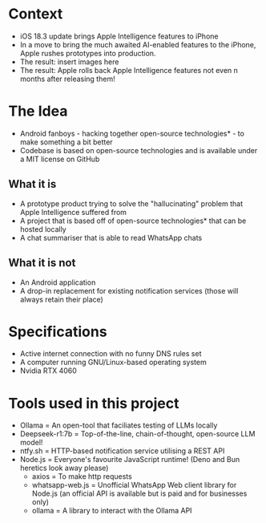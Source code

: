# Context
- iOS 18.3 update brings Apple Intelligence features to iPhone
- In a move to bring the much awaited AI-enabled features to the iPhone, Apple rushes prototypes into production.
- The result:
insert images here
- The result: Apple rolls back Apple Intelligence features not even n months after releasing them!

# The Idea
- Android fanboys - hacking together open-source technologies* - to make something a bit better
- Codebase is based on open-source technologies and is available under a MIT license on GitHub
## What it is
- A prototype product trying to solve the "hallucinating" problem that Apple Intelligence suffered from
- A project that is based off of open-source technologies* that can be hosted locally
- A chat summariser that is able to read WhatsApp chats
## What it is not
- An Android application
- A drop-in replacement for existing notification services (those will always retain their place)

# Specifications
- Active internet connection with no funny DNS rules set
- A computer running GNU/Linux-based operating system 
- Nvidia RTX 4060

# Tools used in this project
- Ollama = An open-tool that faciliates testing of LLMs locally
- Deepseek-r1:7b = Top-of-the-line, chain-of-thought, open-source LLM model!
- ntfy.sh = HTTP-based notification service utilising a REST API 
- Node.js = Everyone's favourite JavaScript runtime! (Deno and Bun heretics look away please)
    - axios = To make http requests
    - whatsapp-web.js = Unofficial WhatsApp Web client library for Node.js (an official API is available but is paid and for businesses only)
    - ollama = A library to interact with the Ollama API
